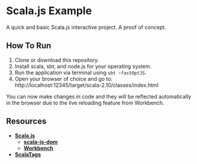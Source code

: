 # Scala.js Example

A quick and basic Scala.js interactive project. A proof of concept.

## How To Run

1. Clone or download this repository.
2. Install scala, sbt, and node.js for your operating system.
3. Run the application via terminal using `sbt ~fastOptJS`.
4. Open your browser of choice and go to: http://localhost:12345/target/scala-2.10/classes/index.html

You can now make changes in code and they will be reflected automatically in the browser due to the live reloading feature from Workbench.

## Resources

* **[Scala.js](http://www.scala-js.org/)**
  * **[scala-js-dom](http://scala-js.github.io/scala-js-dom/)**
  * **[Workbench](https://github.com/lihaoyi/workbench)**
* **[ScalaTags](http://www.lihaoyi.com/scalatags/)**
